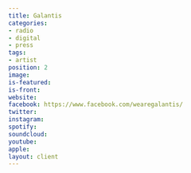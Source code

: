 ```yaml
---
title: Galantis
categories:
- radio
- digital
- press
tags:
- artist
position: 2
image: 
is-featured: 
is-front: 
website: 
facebook: https://www.facebook.com/wearegalantis/
twitter: 
instagram: 
spotify: 
soundcloud: 
youtube: 
apple: 
layout: client
---
```


